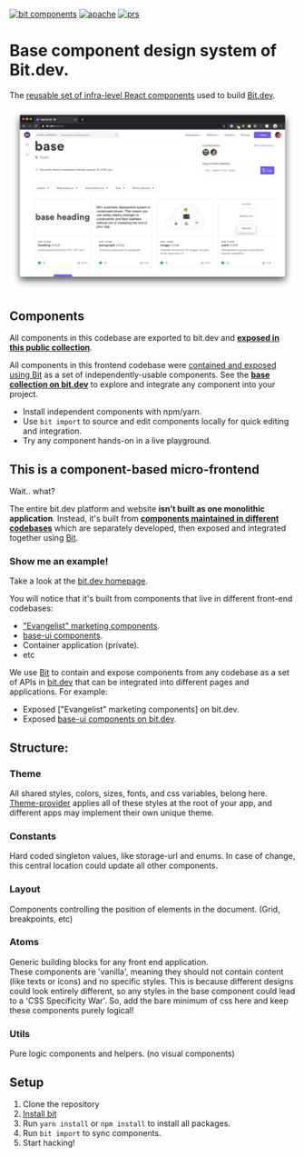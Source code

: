 [![bit components](https://img.shields.io/badge/dynamic/json.svg?color=6e3991&label=bit%20components&query=payload.totalComponents&url=https://api.bit.dev/scope/bit/base?UseCache=1)](https://bit.dev/bit/base)
<a href="https://opensource.org/licenses/Apache-2.0"><img alt="apache" src="https://img.shields.io/badge/License-Apache%202.0-blue.svg"></a>
<a href="https://github.com/teambit/example-templates/blob/master/README.md#contributing"><img alt="prs" src="https://img.shields.io/badge/PRs-welcome-brightgreen.svg"></a>

# Base component design system of Bit.dev.

The [reusable set of infra-level React components]([![screenshot](./docs/scope-screenshot.png)](https://bit.dev/bit/base)
) used to build [Bit.dev](https://bit.dev).

![screenshot](./docs/scope-screenshot.png)


## Components

All components in this codebase are exported to bit.dev and [**exposed in this public collection**](https://bit.dev/bit/base).

All components in this frontend codebase were [contained and exposed using Bit](https://github.com/teambit/bit) as a set of independently-usable components. See the **[base collection on bit.dev](https://bit.dev/bit/base)** to explore and integrate any component into your project.

- Install independent components with npm/yarn.
- Use `bit import` to source and edit components locally for quick editing and integration.
- Try any component hands-on in a live playground.


## This is a component-based micro-frontend

Wait.. what?

The entire bit.dev platform and website **isn't built as one monolithic application**.
Instead, it's built from **[components maintained in different codebases](https://docs.bit.dev/docs/workflows/microfrontends)** which are separately developed, then exposed and integrated together using [Bit](https://github.com/teambit/bit).

### Show me an example!

Take a look at the [bit.dev homepage](https://bit.dev/).  

You will notice that it's built from components that live in different front-end codebases:

- ["Evangelist" marketing components](https://github.com/teambit/evangelist).
- [base-ui components](https://github.com/teambit/base-ui).
- Container application (private).
- etc

We use [Bit](https://github.com/teambit/bit) to contain and expose components from any codebase as a set of APIs in [bit.dev](https://bit.dev) that can be integrated into different pages and applications. For example:

- Exposed ["Evangelist" marketing components] on bit.dev.
- Exposed [base-ui components on bit.dev](https://bit.dev/bit/base).


## Structure:

### Theme
All shared styles, colors, sizes, fonts, and css variables, belong here.  
[Theme-provider](https://bit.dev/bit/base/theme/theme-provider) applies all of these styles at the root of your app, and different apps may implement their own unique theme.

### Constants
Hard coded singleton values, like storage-url and enums. In case of change, this central location could update all other components.

### Layout
Components controlling the position of elements in the document. (Grid, breakpoints, etc)

### Atoms
Generic building blocks for any front end application.  
These components are 'vanilla', meaning they should not contain content (like texts or icons) and no specific styles. This is because different designs could look entirely different, so any styles in the base component could lead to a 'CSS Specificity War'. So, add the bare minimum of css here and keep these components purely logical!

### Utils
Pure logic components and helpers. (no visual components)

## Setup
1. Clone the repository
1. [Install bit](https://docs.bit.dev/docs/installation)
1. Run `yarn install` or `npm install` to install all packages.
1. Run `bit import` to sync components.
1. Start hacking!
